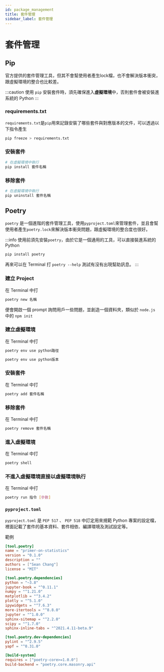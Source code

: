 ```yaml
---
id: package_management
title: 套件管理
sidebar_label: 套件管理
---
```


# 套件管理

## Pip

官方提供的套件管理工具，但其不會幫使用者產生lock檔，也不會解決版本衝突，跟虛擬環境的整合也比較差。

:::caution
使用 `pip` 安裝套件時，須先確保進入**虛擬環境**中，否則套件會被安裝進系統的 Python
:::

### requirements.txt

`requirements.txt`是`pip`用來記錄安裝了哪些套件與對應版本的文件，可以透過以下指令產生

```bash
pip freeze > requirements.txt
```

### 安裝套件

```bash
# 在虛擬環境中執行
pip install 套件名稱
```

### 移除套件
```bash
# 在虛擬環境中執行
pip uninstall 套件名稱
```

## Poetry

`poetry` 是一個進階的套件管理工具，使用`pyproject.toml`來管理套件，並且會幫使用者產生`poetry.lock`來解決版本衝突問題，跟虛擬環境的整合度也很好。

:::info
使用前須先安裝`poetry`，由於它是一個通用的工具，可以直接裝進系統的 Python

```bash
pip install poetry
```

再來可以在 Terminal 打 `poetry --help` 測試有沒有出現幫助訊息。
:::

### 建立 Project

在 Terminal 中打

```bash
poetry new 名稱
```

便會開啟一個 prompt 詢問用戶一些問題，並創造一個資料夾，類似於 `node.js` 中的 `npm init`

### 建立虛擬環境

在 Terminal 中打

```bash
poetry env use python路徑

poetry env use python版本
```

### 安裝套件

在 Terminal 中打

```bash
poetry add 套件名稱
```

### 移除套件

在 Terminal 中打

```bash
poetry remove 套件名稱
```

### 進入虛擬環境

在 Terminal 中打

```bash
poetry shell
```

### 不進入虛擬環境直接以虛擬環境執行

在 Terminal 中打

```bash
poetry run 指令 [參數]
```

### `pyproject.toml`

`pyproject.toml` 是 `PEP 517` 、 `PEP 518` 中訂定用來規範 Python 專案的設定檔，裡面記載了套件的基本資料、套件相依、編譯環境及測試設定等。

範例

```conf
[tool.poetry]
name = "primer-on-statistics"
version = "0.1.0"
description = ""
authors = ["Sean Chang"]
license = "MIT"

[tool.poetry.dependencies]
python = "~3.8"
jupyter-book = "^0.11.1"
numpy = "^1.21.0"
matplotlib = "^3.4.2"
plotly = "^5.1.0"
ipywidgets = "^7.6.3"
more-itertools = "^8.8.0"
jupyter = "^1.0.0"
sphinx-sitemap = "^2.2.0"
scipy = "^1.7.0"
sphinx-inline-tabs = "^2021.4.11-beta.9"

[tool.poetry.dev-dependencies]
pylint = "^2.9.5"
yapf = "^0.31.0"

[build-system]
requires = ["poetry-core>=1.0.0"]
build-backend = "poetry.core.masonry.api"

```